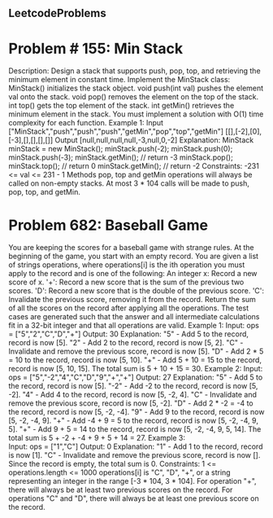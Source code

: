 ## LeetcodeProblems

# Problem # 155: Min Stack
Description:
Design a stack that supports push, pop, top, and retrieving the minimum element in constant time.
        Implement the MinStack class:
MinStack() initializes the stack object.
void push(int val) pushes the element val onto the stack.
void pop() removes the element on the top of the stack.
int top() gets the top element of the stack.
int getMin() retrieves the minimum element in the stack.
You must implement a solution with O(1) time complexity for each function.
        Example 1:
Input
["MinStack","push","push","push","getMin","pop","top","getMin"]
[[],[-2],[0],[-3],[],[],[],[]]
Output
[null,null,null,null,-3,null,0,-2]
Explanation:
MinStack minStack = new MinStack();
minStack.push(-2);
minStack.push(0);
minStack.push(-3);
minStack.getMin(); // return -3
minStack.pop();
minStack.top();    // return 0
minStack.getMin(); // return -2
        Constraints:
-231 <= val <= 231 - 1
Methods pop, top and getMin operations will always be called on non-empty stacks.
At most 3 * 104 calls will be made to push, pop, top, and getMin.

# Problem 682: Baseball Game
You are keeping the scores for a baseball game with strange rules. At the beginning of the game, you start with an empty record.
        You are given a list of strings operations, where operations[i] is the ith operation you must apply to the record and is one of the following:
An integer x: Record a new score of x.
'+': Record a new score that is the sum of the previous two scores.
'D': Record a new score that is the double of the previous score.
'C': Invalidate the previous score, removing it from the record.
Return the sum of all the scores on the record after applying all the operations.
The test cases are generated such that the answer and all intermediate calculations fit in a 32-bit integer and that all operations are valid.
        Example 1:
Input: ops = ["5","2","C","D","+"]
Output: 30
Explanation:
"5" - Add 5 to the record, record is now [5].
"2" - Add 2 to the record, record is now [5, 2].
"C" - Invalidate and remove the previous score, record is now [5].
"D" - Add 2 * 5 = 10 to the record, record is now [5, 10].
"+" - Add 5 + 10 = 15 to the record, record is now [5, 10, 15].
The total sum is 5 + 10 + 15 = 30.
        Example 2:
Input: ops = ["5","-2","4","C","D","9","+","+"]
Output: 27
Explanation:
"5" - Add 5 to the record, record is now [5].
"-2" - Add -2 to the record, record is now [5, -2].
"4" - Add 4 to the record, record is now [5, -2, 4].
"C" - Invalidate and remove the previous score, record is now [5, -2].
"D" - Add 2 * -2 = -4 to the record, record is now [5, -2, -4].
"9" - Add 9 to the record, record is now [5, -2, -4, 9].
"+" - Add -4 + 9 = 5 to the record, record is now [5, -2, -4, 9, 5].
"+" - Add 9 + 5 = 14 to the record, record is now [5, -2, -4, 9, 5, 14].
The total sum is 5 + -2 + -4 + 9 + 5 + 14 = 27.
        Example 3:   
Input: ops = ["1","C"]
Output: 0
Explanation:
"1" - Add 1 to the record, record is now [1].
"C" - Invalidate and remove the previous score, record is now [].
Since the record is empty, the total sum is 0.
        Constraints:
1 <= operations.length <= 1000
operations[i] is "C", "D", "+", or a string representing an integer in the range [-3 * 104, 3 * 104].
For operation "+", there will always be at least two previous scores on the record.
For operations "C" and "D", there will always be at least one previous score on the record.
